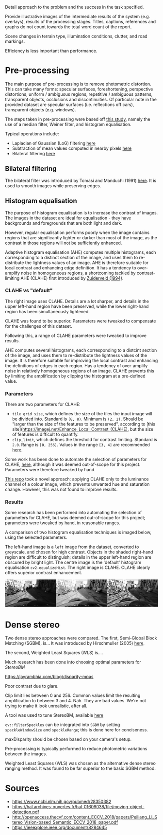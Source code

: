 Detail approach to the problem and the success in the task specified.

Provide illustrative images of the intermediate results of the system (e.g. overlays), results of the processing stages.
Titles, captions, references and graphs do not count towards the total word count of the report.

Scene changes in terrain type, illumination conditions, clutter, and road markings.

Efficiency is less important than performance.

# Pre-processing

The main purpose of pre-processing is to remove photometric distortion. This can take many forms: specular surfaces,
foreshortening, perspective distortions, uniform / ambiguous regions, repetitive / ambiguous patterns, transparent objects,
occlusions and discontinuities. Of particular note in the provided dataset are specular surfaces 
(i.e. reflections off cars), transparent objects (e.g. windows).

The steps taken in pre-processing were based off [this study](https://ieeexplore.ieee.org/document/8284645),
namely the use of a median filter, Weiner filter, and histogram equalisation.

Typical operations include:
* Laplacian of Gaussian (LoG) filtering [here](https://www.ri.cmu.edu/publications/dehttps://docs.opencv.org/2.4/modules/imgproc/doc/histograms.html?highlight=equalizehist#equalizehistvelopment-of-a-video-rate-stereo-machine-2/)
* Subtraction of mean values computed in nearby pixels [here](https://www.researchgate.net/publication/228359300_Real_time_correlation-based_stereo_algorithm_implementations_and_application)
* Bilateral filtering [here](https://www-robotics.jpl.nasa.gov/publications/Adnan_Ansar/3dpvt.pdf)

## Bilateral filtering

The bilateral filter was introduced by Tomasi and Manduchi (1991) [here](https://users.soe.ucsc.edu/~manduchi/Papers/ICCV98.pdf).
It is used to smooth images while preserving edges.

## Histogram equalisation

The purpose of histogram equalisation is to increase the contrast of images. The images in the dataset
are ideal for equalisation - they have backgrounds and foregrounds that are both light and dark.

However, regular equalisation performs poorly when the image contains regions that are significantly lighter or darker 
than most of the image, as the contrast in those regions will not be sufficiently enhanced. 

Adaptive histogram equalisation (AHE) computes multiple histograms, each corresponding to a distinct section of the image,
and uses them to re-distribute the lightness values of an image. AHE is therefore suitable for local contrast and 
enhancing edge definition. It has a tendency to over-amplify noise in homogeneous regions, a shortcoming tackled
by contrast-limiting AHE (CLAHE) first introduced by [Zuiderveld (1994)](https://dl.acm.org/citation.cfm?id=180940).

### CLAHE vs "default"

The right image uses CLAHE. Details are a lot sharper, and details in the upper left-hand
region have been preserved, while the lower right-hand region has been simultaneously lightened.

CLAHE was found to be superior. Parameters were tweaked to compensate for the challenges of this dataset.

Following this, a range of CLAHE parameters were tweaked to improve results. 

AHE computes several histograms, each corresponding to a distcint section of the image,
and uses them to re-distribute the lightness values of the image.
It is therefore suitable for improving the local contrast and enhancing the definitions of edges 
in each region. Has a tendency of over-amplify noise in relatively
homogeneous regions of an image. CLAHE prevents this by limiting the amplification
by clipping the histogram at a pre-defined value.  

### Parameters

There are two parameters for CLAHE: 
* `tile_grid_size`, which defines the size of the tiles the input image will be divided into. Standard is `(8, 8)`. Minimum is `(2, 2)`.
Should be "larger than the size of the features to be preserved", according to [this site](https://imagej.net/Enhance_Local_Contrast_(CLAHE),
but the size of features is difficult to quantify.
* `clip_limit`, which defines the threshold for contrast limiting. Standard is `2.0`. Range is `[0, 256]`.
Values in the range `[3, 4]` are recommended [here](https://en.wikipedia.org/wiki/Adaptive_histogram_equalization#Contrast_Limited_AHE).

Some work has been done to automate the selection of parameters for CLAHE, [here](https://pdfs.semanticscholar.org/dc4d/eadb948bb4a1b06d4745f804a49d72f5b19e.pdf),
although it was deemed out-of-scope for this project. Parameters were therefore tweaked by hand.

[This repo](https://github.com/YuAo/Accelerated-CLAHE) took a novel approach: applying CLAHE only to the luminance
channel of a colour image, which prevents unwanted hue and saturation change. However, this was not found to improve results.

### Results
Some research has been performed into automating the selection of parameters for CLAHE, but was deemed out-of-scope for this
project; parameters were tweaked by hand, in reasonable ranges. 


A comparison of two histogram equalisation techniques is imaged below, using the selected parameters. 

The left-hand image is a `left` image from the dataset, converted to greyscale, and chosen for high contrast.
Objects in the shaded right-hand region are difficult to distinguish; details in the upper left-hand region are obscured by bright light.
The centre image is the 'default' histogram equalisation `cv2.equalizeHist`. The right image is CLAHE. CLAHE clearly
offers superior contrast enhancement.

![A comparison of CLAHE and histogram equalisation](output/tests/histogram_comparison.png)


# Dense stereo

Two dense stereo approaches were compared. The first, Semi-Global Block Matching (SGBM), is...
It was introduced by Hirschmuller (2005) [here](https://ieeexplore.ieee.org/document/1467526).





The second, Weighted Least Squares (WLS) is....

Much research has been done into choosing optimal parameters for *StereoBM*

https://jayrambhia.com/blog/disparity-mpas

Poor contrast due to glare.



Clip limit lies between 0 and 256. Common values limit the resulting amplification to between 3 and 4.
Nah. They are bad values. We're not trying to make it look unrealistic, after all.


A tool was used to tune StereoBM, available [here](https://github.com/vmarquet/opencv-disparity-map-tuner)


`cv::filterSpeckles` can be integrated into `SGBM` by setting `speckleWindowSize` and `speckleRange`; this is done here
for conciseness. 

maxDisparity should be chosen based on your camera's setup.

Pre-processing is typically performed to reduce photometric variations between the images.



Weighted Least Squares (WLS) was chosen as the alternative dense stereo ranging method.
It was found to be far superior to the basic SGBM method.


# Sources
* https://www.ncbi.nlm.nih.gov/pubmed/28350382
* https://hal.archives-ouvertes.fr/hal-01609038/file/moving-object-detection.pdf
* http://openaccess.thecvf.com/content_ECCV_2018/papers/Peiliang_LI_Stereo_Vision-based_Semantic_ECCV_2018_paper.pdf
* https://ieeexplore.ieee.org/document/8284645
